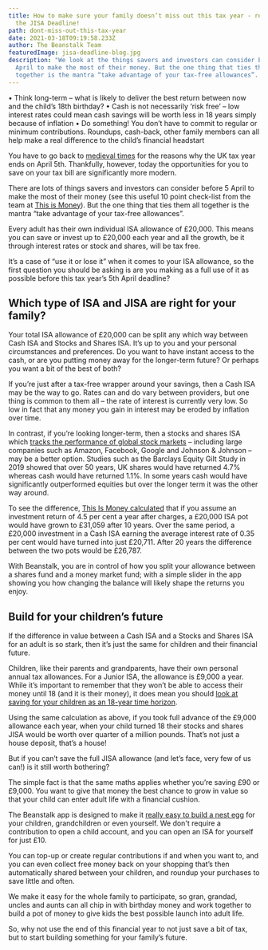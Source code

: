 ```yaml
---
title: How to make sure your family doesn’t miss out this tax year - remember
  the JISA Deadline!
path: dont-miss-out-this-tax-year
date: 2021-03-18T09:19:58.233Z
author: The Beanstalk Team
featuredImage: jisa-deadline-blog.jpg
description: "We look at the things savers and investors can consider before 5
  April to make the most of their money. But the one thing that ties them all
  together is the mantra “take advantage of your tax-free allowances”.  "
---
```

• Think long-term – what is likely to deliver the best return between now and the child’s 18th birthday?
• Cash is not necessarily ‘risk free’ – low interest rates could mean cash savings will be worth less in 18 years simply because of inflation
• Do something! You don’t have to commit to regular or minimum contributions. Roundups, cash-back, other family members can all help make a real difference to the child’s financial headstart

You have to go back to [medieval times](https://www.independent.co.uk/money/why-uk-tax-year-begins-april-6-it-s-very-strange-tale-a6970801.html) for the reasons why the UK tax year ends on April 5th. Thankfully, however, today the opportunities for you to save on your tax bill are significantly more modern.

There are lots of things savers and investors can consider before 5 April to make the most of their money (see this useful 10 point check-list from the team at [This is Money](https://www.thisismoney.co.uk/money/investing/article-9215119/Tax-year-end-checklist-Ten-things-consider-5-April-2021.html)). But the one thing that ties them all together is the mantra “take advantage of your tax-free allowances”.  

Every adult has their own individual ISA allowance of £20,000. This means you can save or invest up to £20,000 each year and all the growth, be it through interest rates or stock and shares, will be tax free. 

It’s a case of “use it or lose it” when it comes to your ISA allowance, so the first question you should be asking is are you making as a full use of it as possible before this tax year’s 5th April deadline?

## Which type of ISA and JISA are right for your family?

Your total ISA allowance of £20,000 can be split any which way between Cash ISA and Stocks and Shares ISA. It’s up to you and your personal circumstances and preferences. Do you want to have instant access to the cash, or are you putting money away for the longer-term future? Or perhaps you want a bit of the best of both?

If you’re just after a tax-free wrapper around your savings, then a Cash ISA may be the way to go. Rates can and do vary between providers, but one thing is common to them all – the rate of interest is currently very low. So low in fact that any money you gain in interest may be eroded by inflation over time. 

In contrast, if you’re looking longer-term, then a stocks and shares ISA which [tracks the performance of global stock markets](https://beanstalkapp.co.uk/designed-for-growth) – including large companies such as Amazon, Facebook, Google and Johnson & Johnson – may be a better option. Studies such as the Barclays Equity Gilt Study in 2019 showed that over 50 years, UK shares would have returned 4.7% whereas cash would have returned 1.1%. In some years cash would have significantly outperformed equities but over the longer term it was the other way around.

To see the difference, [This Is Money calculated](https://www.thisismoney.co.uk/money/investing/article-9215119/Tax-year-end-checklist-Ten-things-consider-5-April-2021.html) that if you assume an investment return of 4.5 per cent a year after charges, a £20,000 ISA pot would have grown to £31,059 after 10 years. Over the same period, a £20,000 investment in a Cash ISA earning the average interest rate of 0.35 per cent would have turned into just £20,711. After 20 years the difference between the two pots would be £26,787.  

With Beanstalk, you are in control of how you split your allowance between a shares fund and a money market fund; with a simple slider in the app showing you how changing the balance will likely shape the returns you enjoy.

## Build for your children’s future

If the difference in value between a Cash ISA and a Stocks and Shares ISA for an adult is so stark, then it’s just the same for children and their financial future.

Children, like their parents and grandparents, have their own personal annual tax allowances. For a Junior ISA, the allowance is £9,000 a year. While it’s important to remember that they won’t be able to access their money until 18 (and it is their money), it does mean you should [look at saving for your children as an 18-year time horizon](https://www.dailymail.co.uk/money/saving/article-9369737/Watch-childrens-savings-grow-Junior-Isas-generous.html).

Using the same calculation as above, if you took full advance of the £9,000 allowance each year, when your child turned 18 their stocks and shares JISA would be worth over quarter of a million pounds. That’s not just a house deposit, that’s a house!  

But if you can’t save the full JISA allowance (and let’s face, very few of us can!) is it still worth bothering?

The simple fact is that the same maths applies whether you’re saving £90 or £9,000. You want to give that money the best chance to grow in value so that your child can enter adult life with a financial cushion.

The Beanstalk app is designed to make it [really easy to build a nest egg](https://beanstalkapp.co.uk/features) for your children, grandchildren or even yourself. We don't require a contribution to open a child account, and you can open an ISA for yourself for just £10. 

You can top-up or create regular contributions if and when you want to, and you can even collect free money back on your shopping that’s then automatically shared between your children, and roundup your purchases to save little and often.

We make it easy for the whole family to participate, so gran, grandad, uncles and aunts can all chip in with birthday money and work together to build a pot of money to give kids the best possible launch into adult life.

So, why not use the end of this financial year to not just save a bit of tax, but to start building something for your family’s future.